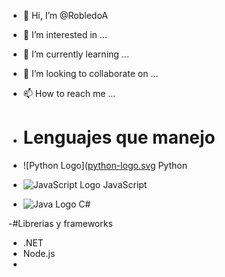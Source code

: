 - 👋 Hi, I’m @RobledoA
- 👀 I’m interested in ...
- 🌱 I’m currently learning ...
- 💞️ I’m looking to collaborate on ...
- 📫 How to reach me ...

- # Lenguajes que manejo 

- ![Python Logo]([python-logo.svg](https://upload.wikimedia.org/wikipedia/commons/thumb/c/c3/Python-logo-notext.svg/115px-Python-logo-notext.svg.png) Python
- ![JavaScript Logo](javascript-logo.svg) JavaScript
- ![Java Logo](java-logo.svg) C#

-#Librerias y frameworks
- .NET
- Node.js
- 


<!---
RobledoA/RobledoA is a ✨ special ✨ repository because its `README.md` (this file) appears on your GitHub profile.
You can click the Preview link to take a look at your changes.
--->
